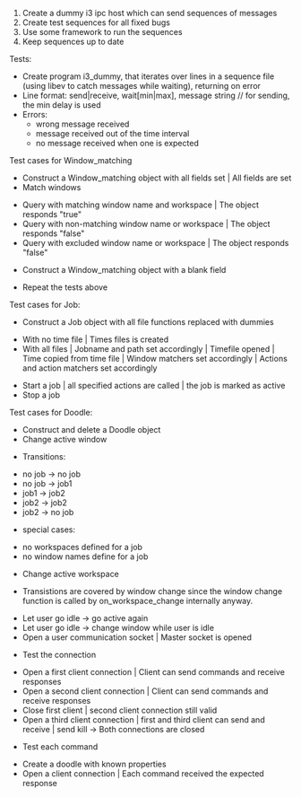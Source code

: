 1. Create a dummy i3 ipc host which can send sequences of messages
2. Create test sequences for all fixed bugs
3. Use some framework to run the sequences
4. Keep sequences up to date



Tests:
- Create program i3_dummy, that iterates over lines in a sequence file (using libev to catch messages while waiting), returning on error
- Line format: send|receive, wait[min|max], message string // for sending, the min delay is used
- Errors:
	+ wrong message received
	+ message received out of the time interval
	+ no message received when one is expected





Test cases for Window_matching
 - Construct a Window_matching object with all fields set
    | All fields are set
 - Match windows
  + Query with matching window name and workspace
    | The object responds "true"
  + Query with non-matching window name or workspace
    | The object responds "false"
  + Query with excluded window name or workspace
    | The object responds "false"
 - Construct a Window_matching object with a blank field
  + Repeat the tests above


Test cases for Job:
 - Construct a Job object with all file functions replaced with dummies
  + With no time file
    | Times files is created
  + With all files
    | Jobname and path set accordingly
    | Timefile opened
    | Time copied from time file
    | Window matchers set accordingly
    | Actions and action matchers set accordingly
 - Start a job
    | all specified actions are called
    | the job is marked as active
 - Stop a job







Test cases for Doodle:
 - Construct and delete a Doodle object
 - Change active window
  + Transitions:
   * no job -> no job
   * no job -> job1
   * job1   -> job2
   * job2   -> job2
   * job2   -> no job
  + special cases:
   * no workspaces defined for a job
   * no window names define for a job
 - Change active workspace
  + Transistions are covered by window change since the window change function is called by on_workspace_change internally anyway.
 - Let user go idle -> go active again
 - Let user go idle -> change window while user is idle
 - Open a user communication socket
    | Master socket is opened
  + Test the connection
   * Open a first client connection
    | Client can send commands and receive responses
   * Open a second client connection
    | Client can send commands and receive responses
   * Close first client
    | second client connection still valid
   * Open a third client connection
    | first and third client can send and receive
    | send kill -> Both connections are closed
  + Test each command
   * Create a doodle with known properties
   * Open a client connection
    | Each command received the expected response
